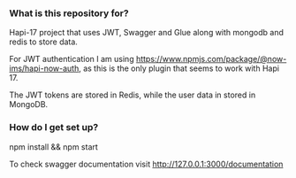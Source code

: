 
### What is this repository for? ###

Hapi-17 project that uses JWT, Swagger and Glue along with mongodb and redis to store data.

For JWT authentication I am using https://www.npmjs.com/package/@now-ims/hapi-now-auth, as this is the only plugin
that seems to work with Hapi 17.

The JWT tokens are stored in Redis, while the user data in stored in MongoDB.

### How do I get set up? ###

npm install && npm start

To check swagger documentation visit http://127.0.0.1:3000/documentation
